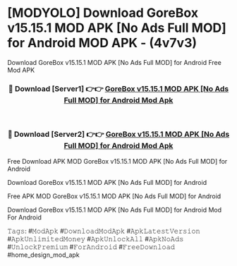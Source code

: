 # [MODYOLO] Download GoreBox v15.15.1 MOD APK [No Ads Full MOD] for Android MOD APK - (4v7v3)
Download GoreBox v15.15.1 MOD APK [No Ads Full MOD] for Android Free Mod APK

<div align="center">
<h3>🔴 Download [Server1] 👉👉 <a href="https://apk-comot.site?title=GoreBox_v15.15.1_MOD_APK_[No_Ads_Full_MOD]_for_Android">GoreBox v15.15.1 MOD APK [No Ads Full MOD] for Android Mod Apk</a></h3><br>

<h3>🔴 Download [Server2] 👉👉 <a href="https://apk-comot.site?title=GoreBox_v15.15.1_MOD_APK_[No_Ads_Full_MOD]_for_Android">GoreBox v15.15.1 MOD APK [No Ads Full MOD] for Android Mod Apk</a></h3>
</div>


Free Download APK MOD GoreBox v15.15.1 MOD APK [No Ads Full MOD] for Android

Download GoreBox v15.15.1 MOD APK [No Ads Full MOD] for Android 

Free APK MOD GoreBox v15.15.1 MOD APK [No Ads Full MOD] for Android 

Download GoreBox v15.15.1 MOD APK [No Ads Full MOD] for Android Mod For Android

𝚃𝚊𝚐𝚜: #𝙼𝚘𝚍𝙰𝚙𝚔 #𝙳𝚘𝚠𝚗𝚕𝚘𝚊𝚍𝙼𝚘𝚍𝙰𝚙𝚔 #𝙰𝚙𝚔𝙻𝚊𝚝𝚎𝚜𝚝𝚅𝚎𝚛𝚜𝚒𝚘𝚗 #𝙰𝚙𝚔𝚄𝚗𝚕𝚒𝚖𝚒𝚝𝚎𝚍𝙼𝚘𝚗𝚎𝚢 #𝙰𝚙𝚔𝚄𝚗𝚕𝚘𝚌𝚔𝙰𝚕𝚕 #𝙰𝚙𝚔𝙽𝚘𝙰𝚍𝚜 #𝚄𝚗𝚕𝚘𝚌𝚔𝙿𝚛𝚎𝚖𝚒𝚞𝚖 #𝙵𝚘𝚛𝙰𝚗𝚍𝚛𝚘𝚒𝚍 #𝙵𝚛𝚎𝚎𝙳𝚘𝚠𝚗𝚕𝚘𝚊𝚍 #home_design_mod_apk